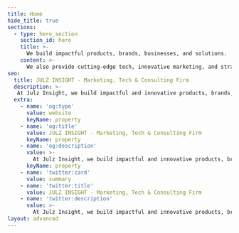 ```yaml
---
title: Home
hide_title: true
sections:
  - type: hero_section
    section_id: hero
    title: >-
      We build impactful products, brands, businesses, and solutions.
    content: >- 
      We also provide cutting-edge tech, innovative marketing, and strategic consulting. We focus on creating tech-empowered businesses and a tech-empowered world!
seo:
  title: JULZ INSIGHT - Marketing, Tech & Consulting Firm
  description: >-
   At Julz Insight, we build impactful and innovative products, brands, businesses, and solutions. We also empower businesses through cutting-edge technology, innovative marketing, and strategic consulting. Ushering them into a future of boundless possibilities. Illuminating possibilities
  extra:
    - name: 'og:type'
      value: website
      keyName: property
    - name: 'og:title'
      value: JULZ INSIGHT - Marketing, Tech & Consulting Firm
      keyName: property
    - name: 'og:description'
      value: >-
        At Julz Insight, we build impactful and innovative products, brands, businesses, and solutions. We also empower businesses through cutting-edge technology, innovative marketing, and strategic consulting. Ushering them into a future of boundless possibilities. Illuminating possibilities
      keyName: property
    - name: 'twitter:card'
      value: summary
    - name: 'twitter:title'
      value: JULZ INSIGHT - Marketing, Tech & Consulting Firm
    - name: 'twitter:description'
      value: >-
        At Julz Insight, we build impactful and innovative products, brands, businesses, and solutions. We also empower businesses through cutting-edge technology, innovative marketing, and strategic consulting. Ushering them into a future of boundless possibilities. Illuminating possibilities
layout: advanced
---
```

